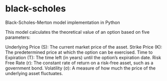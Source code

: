 # black-scholes
Black-Scholes-Merton model implementation in Python

This model calculates the theoretical value of an option based on five parameters:

Underlying Price (S):   The current market price of the asset.
Strike Price (K):       The predetermined price at which the option can be exercised.
Time to Expiration (T): The time left (in years) until the option’s expiration date.
Risk Free Rate (r):     The constant rate of return on a risk-free asset, such as a government bond.
Volatility (σ):         A measure of how much the price of the underlying asset fluctuates.

